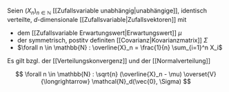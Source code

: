 Seien $(X_n)_{n \in \mathbb{N}}$ [[Zufallsvariable unabhängig|unabhängige]], identisch verteilte, $d$-dimensionale [[Zufallsvariable|Zufallsvektoren]] mit
- dem [[Zufallsvariable Erwartungswert|Erwartungswert]] $\mu$
- der symmetrisch, postitv definiten [[Covarianz|Kovarianzmatrix]] $\Sigma$
- $\forall n \in \mathbb{N} : \overline{X}_n = \frac{1}{n} \sum_{i=1}^n X_i$

Es gilt bzgl. der [[Verteilungskonvergenz]] und der [[Normalverteilung]]

$$
	\forall n \in \mathbb{N} : \sqrt{n} (\overline{X}_n - \mu) \overset{V}{\longrightarrow} \mathcal{N}_d(\vec{0}, \Sigma)
$$